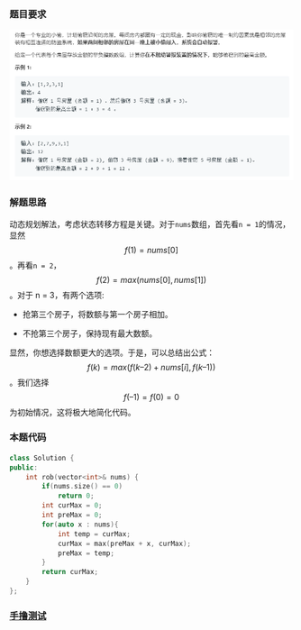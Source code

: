 ### 题目要求

![](./pic/198.png)

### 解题思路

动态规划解法，考虑状态转移方程是关键。对于`nums`数组，首先看`n = 1`的情况，显然$$f(1) = nums[0]$$ 。再看`n = 2`，$$f(2) = max(nums[0],nums[1])$$。对于 n = 3，有两个选项:

- 抢第三个房子，将数额与第一个房子相加。

- 不抢第三个房子，保持现有最大数额。

显然，你想选择数额更大的选项。于是，可以总结出公式：$$f(k) = max(f(k – 2) + nums[i] , f(k – 1))$$。我们选择$$f(–1) = f(0) = 0$$为初始情况，这将极大地简化代码。

### 本题代码

```c++
class Solution {
public:
    int rob(vector<int>& nums) {
        if(nums.size() == 0)
            return 0;
        int curMax = 0;
        int preMax = 0;
        for(auto x : nums){
            int temp = curMax;
            curMax = max(preMax + x, curMax);
            preMax = temp;
        }
        return curMax;   
    }
};
```

### [手撸测试](https://leetcode-cn.com/problems/house-robber/submissions/)
